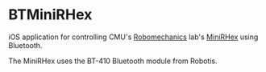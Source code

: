 # BTMiniRHex
iOS application for controlling CMU's [Robomechanics](https://www.cmu.edu/me/robomechanicslab/) lab's [MiniRHex](https://github.com/robomechanics/MiniRHex) using Bluetooth.

The MiniRHex uses the BT-410 Bluetooth module from Robotis.
